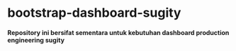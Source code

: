 # bootstrap-dashboard-sugity

#### Repository ini bersifat sementara untuk kebutuhan dashboard production engineering sugity
